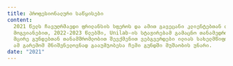 ```yaml
---
title: პროფესიონალური საწყისები
content:
  2021 წელს ჩავუღრმავდი ფრილანსის სფეროს და ამით გავეცანი კლიენტებთან თანამშრომლობას.
  მოგვიანებით, 2022-2023 წლებში, Unilab-ის სტაჟირებამ გამაცნო თანამედროვე სამუშაო გარემო.
  მცირე გუნდებთან თანამშრომლობით შევქმენით ვებგვერდები ილიას სახელმწიფო უნივერსიტეტისთვის.
  ამ გარემომ მნიშვნელოვნად გააუმჯობესა ჩემი გუნდში მუშაობის უნარი.
date: "2021"
---
```

